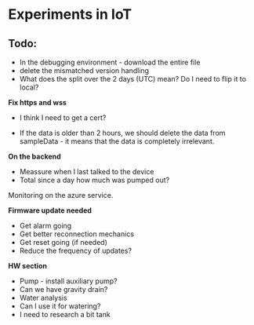 # Experiments in IoT

## Todo:

* In the debugging environment - download the entire file  
* delete the mismatched version handling
* What does the split over the 2 days (UTC) mean? Do I need to flip it to local?


**Fix https and wss**
* I think I need to get a cert?

* If the data is older than 2 hours, we should delete the data from sampleData - it means that the data is completely irrelevant.

**On the backend**
- Meassure when I last talked to the device
- Total since a day how much was pumped out?

Monitoring on the azure service.

**Firmware update needed**
* Get alarm going
* Get better reconnection mechanics
* Get reset going (if needed)
* Reduce the frequency of updates?

**HW section**
* Pump - install auxiliary pump?
* Can we have gravity drain?
* Water analysis
* Can I use it for watering?
* I need to research a bit tank

